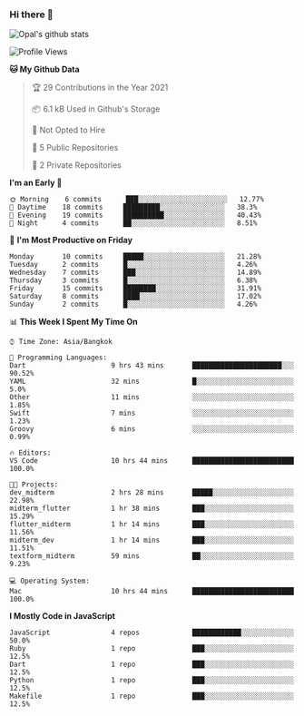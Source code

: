 ### Hi there 👋

![Opal's github stats](https://github-readme-stats.vercel.app/api?username=coolkidneversleep&count_private=true&show_icons=true&theme=radical)


<!--START_SECTION:waka-->
![Profile Views](http://img.shields.io/badge/Profile%20Views-0-blue)

**🐱 My Github Data** 

> 🏆 29 Contributions in the Year 2021
 > 
> 📦 6.1 kB Used in Github's Storage 
 > 
> 🚫 Not Opted to Hire
 > 
> 📜 5 Public Repositories 
 > 
> 🔑 2 Private Repositories  
 > 
**I'm an Early 🐤** 

```text
🌞 Morning    6 commits      ███░░░░░░░░░░░░░░░░░░░░░░   12.77% 
🌆 Daytime    18 commits     █████████░░░░░░░░░░░░░░░░   38.3% 
🌃 Evening    19 commits     ██████████░░░░░░░░░░░░░░░   40.43% 
🌙 Night      4 commits      ██░░░░░░░░░░░░░░░░░░░░░░░   8.51%

```
📅 **I'm Most Productive on Friday** 

```text
Monday       10 commits     █████░░░░░░░░░░░░░░░░░░░░   21.28% 
Tuesday      2 commits      █░░░░░░░░░░░░░░░░░░░░░░░░   4.26% 
Wednesday    7 commits      ███░░░░░░░░░░░░░░░░░░░░░░   14.89% 
Thursday     3 commits      █░░░░░░░░░░░░░░░░░░░░░░░░   6.38% 
Friday       15 commits     ████████░░░░░░░░░░░░░░░░░   31.91% 
Saturday     8 commits      ████░░░░░░░░░░░░░░░░░░░░░   17.02% 
Sunday       2 commits      █░░░░░░░░░░░░░░░░░░░░░░░░   4.26%

```


📊 **This Week I Spent My Time On** 

```text
⌚︎ Time Zone: Asia/Bangkok

💬 Programming Languages: 
Dart                     9 hrs 43 mins       ██████████████████████░░░   90.52% 
YAML                     32 mins             █░░░░░░░░░░░░░░░░░░░░░░░░   5.0% 
Other                    11 mins             ░░░░░░░░░░░░░░░░░░░░░░░░░   1.85% 
Swift                    7 mins              ░░░░░░░░░░░░░░░░░░░░░░░░░   1.23% 
Groovy                   6 mins              ░░░░░░░░░░░░░░░░░░░░░░░░░   0.99%

🔥 Editors: 
VS Code                  10 hrs 44 mins      █████████████████████████   100.0%

🐱‍💻 Projects: 
dev_midterm              2 hrs 28 mins       █████░░░░░░░░░░░░░░░░░░░░   22.98% 
midterm_flutter          1 hr 38 mins        ███░░░░░░░░░░░░░░░░░░░░░░   15.29% 
flutter_midterm          1 hr 14 mins        ███░░░░░░░░░░░░░░░░░░░░░░   11.56% 
midterm_dev              1 hr 14 mins        ███░░░░░░░░░░░░░░░░░░░░░░   11.51% 
textform_midterm         59 mins             ██░░░░░░░░░░░░░░░░░░░░░░░   9.23%

💻 Operating System: 
Mac                      10 hrs 44 mins      █████████████████████████   100.0%

```

**I Mostly Code in JavaScript** 

```text
JavaScript               4 repos             ████████████░░░░░░░░░░░░░   50.0% 
Ruby                     1 repo              ███░░░░░░░░░░░░░░░░░░░░░░   12.5% 
Dart                     1 repo              ███░░░░░░░░░░░░░░░░░░░░░░   12.5% 
Python                   1 repo              ███░░░░░░░░░░░░░░░░░░░░░░   12.5% 
Makefile                 1 repo              ███░░░░░░░░░░░░░░░░░░░░░░   12.5%

```



<!--END_SECTION:waka-->
